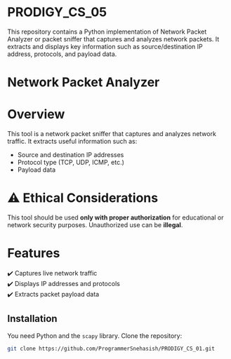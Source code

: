 # PRODIGY_CS_05
This repository contains a Python implementation of Network Packet Analyzer or packet sniffer that captures and analyzes network packets. It extracts and displays key information such as source/destination IP address, protocols, and payload data.

# Network Packet Analyzer  

# Overview  
This tool is a network packet sniffer that captures and analyzes network traffic. It extracts useful information such as:  
- Source and destination IP addresses  
- Protocol type (TCP, UDP, ICMP, etc.)  
- Payload data  

# ⚠ Ethical Considerations  
This tool should be used **only with proper authorization** for educational or network security purposes. Unauthorized use can be **illegal**.  

# Features  
✔️ Captures live network traffic  
✔️ Displays IP addresses and protocols  
✔️ Extracts packet payload data  

## Installation  
You need Python and the `scapy` library.
Clone the repository:

``` bash
git clone https://github.com/ProgrammerSnehasish/PRODIGY_CS_01.git
